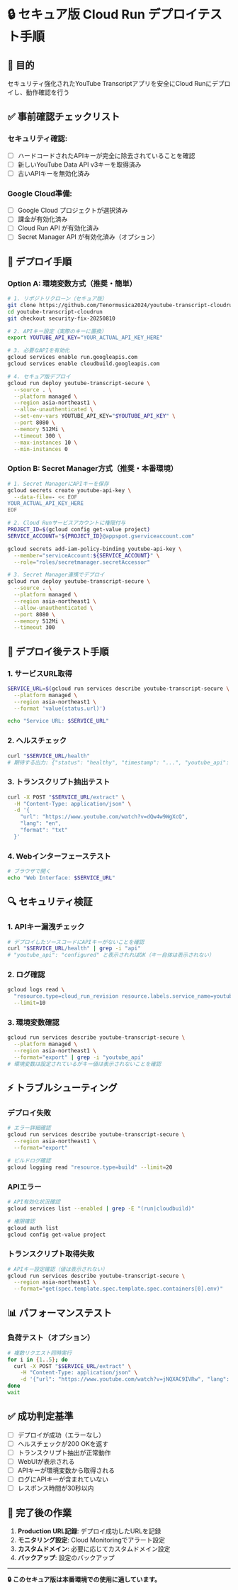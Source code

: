 # 🔒 セキュア版 Cloud Run デプロイテスト手順

## 🎯 目的
セキュリティ強化されたYouTube Transcriptアプリを安全にCloud Runにデプロイし、動作確認を行う

## ✅ 事前確認チェックリスト

### セキュリティ確認:
- [ ] ハードコードされたAPIキーが完全に除去されていることを確認
- [ ] 新しいYouTube Data API v3キーを取得済み
- [ ] 古いAPIキーを無効化済み

### Google Cloud準備:
- [ ] Google Cloud プロジェクトが選択済み
- [ ] 課金が有効化済み
- [ ] Cloud Run API が有効化済み
- [ ] Secret Manager API が有効化済み（オプション）

## 🚀 デプロイ手順

### Option A: 環境変数方式（推奨・簡単）

```bash
# 1. リポジトリクローン（セキュア版）
git clone https://github.com/Tenormusica2024/youtube-transcript-cloudrun.git
cd youtube-transcript-cloudrun
git checkout security-fix-20250810

# 2. APIキー設定（実際のキーに置換）
export YOUTUBE_API_KEY="YOUR_ACTUAL_API_KEY_HERE"

# 3. 必要なAPIを有効化
gcloud services enable run.googleapis.com
gcloud services enable cloudbuild.googleapis.com

# 4. セキュア版デプロイ
gcloud run deploy youtube-transcript-secure \
  --source . \
  --platform managed \
  --region asia-northeast1 \
  --allow-unauthenticated \
  --set-env-vars YOUTUBE_API_KEY="$YOUTUBE_API_KEY" \
  --port 8080 \
  --memory 512Mi \
  --timeout 300 \
  --max-instances 10 \
  --min-instances 0
```

### Option B: Secret Manager方式（推奨・本番環境）

```bash
# 1. Secret ManagerにAPIキーを保存
gcloud secrets create youtube-api-key \
  --data-file=- << EOF
YOUR_ACTUAL_API_KEY_HERE
EOF

# 2. Cloud Runサービスアカウントに権限付与
PROJECT_ID=$(gcloud config get-value project)
SERVICE_ACCOUNT="${PROJECT_ID}@appspot.gserviceaccount.com"

gcloud secrets add-iam-policy-binding youtube-api-key \
  --member="serviceAccount:${SERVICE_ACCOUNT}" \
  --role="roles/secretmanager.secretAccessor"

# 3. Secret Manager連携でデプロイ
gcloud run deploy youtube-transcript-secure \
  --source . \
  --platform managed \
  --region asia-northeast1 \
  --allow-unauthenticated \
  --port 8080 \
  --memory 512Mi \
  --timeout 300
```

## 🧪 デプロイ後テスト手順

### 1. サービスURL取得
```bash
SERVICE_URL=$(gcloud run services describe youtube-transcript-secure \
  --platform managed \
  --region asia-northeast1 \
  --format 'value(status.url)')

echo "Service URL: $SERVICE_URL"
```

### 2. ヘルスチェック
```bash
curl "$SERVICE_URL/health"
# 期待する出力: {"status": "healthy", "timestamp": "...", "youtube_api": "configured"}
```

### 3. トランスクリプト抽出テスト
```bash
curl -X POST "$SERVICE_URL/extract" \
  -H "Content-Type: application/json" \
  -d '{
    "url": "https://www.youtube.com/watch?v=dQw4w9WgXcQ",
    "lang": "en",
    "format": "txt"
  }'
```

### 4. Webインターフェーステスト
```bash
# ブラウザで開く
echo "Web Interface: $SERVICE_URL"
```

## 🔍 セキュリティ検証

### 1. APIキー漏洩チェック
```bash
# デプロイしたソースコードにAPIキーがないことを確認
curl "$SERVICE_URL/health" | grep -i "api"
# "youtube_api": "configured" と表示されればOK（キー自体は表示されない）
```

### 2. ログ確認
```bash
gcloud logs read \
  "resource.type=cloud_run_revision resource.labels.service_name=youtube-transcript-secure" \
  --limit=10
```

### 3. 環境変数確認
```bash
gcloud run services describe youtube-transcript-secure \
  --platform managed \
  --region asia-northeast1 \
  --format="export" | grep -i "youtube_api"
# 環境変数は設定されているがキー値は表示されないことを確認
```

## ⚡ トラブルシューティング

### デプロイ失敗
```bash
# エラー詳細確認
gcloud run services describe youtube-transcript-secure \
  --region asia-northeast1 \
  --format="export"

# ビルドログ確認
gcloud logging read "resource.type=build" --limit=20
```

### APIエラー
```bash
# API有効化状況確認
gcloud services list --enabled | grep -E "(run|cloudbuild)"

# 権限確認
gcloud auth list
gcloud config get-value project
```

### トランスクリプト取得失敗
```bash
# APIキー設定確認（値は表示されない）
gcloud run services describe youtube-transcript-secure \
  --region asia-northeast1 \
  --format="get(spec.template.spec.template.spec.containers[0].env)"
```

## 📊 パフォーマンステスト

### 負荷テスト（オプション）
```bash
# 複数リクエスト同時実行
for i in {1..5}; do
  curl -X POST "$SERVICE_URL/extract" \
    -H "Content-Type: application/json" \
    -d '{"url": "https://www.youtube.com/watch?v=jNQXAC9IVRw", "lang": "en", "format": "txt"}' &
done
wait
```

## ✅ 成功判定基準

- [ ] デプロイが成功（エラーなし）
- [ ] ヘルスチェックが200 OKを返す
- [ ] トランスクリプト抽出が正常動作
- [ ] WebUIが表示される
- [ ] APIキーが環境変数から取得される
- [ ] ログにAPIキーが含まれていない
- [ ] レスポンス時間が30秒以内

## 🎉 完了後の作業

1. **Production URL記録**: デプロイ成功したURLを記録
2. **モニタリング設定**: Cloud Monitoringでアラート設定
3. **カスタムドメイン**: 必要に応じてカスタムドメイン設定
4. **バックアップ**: 設定のバックアップ

---

**🔒 このセキュア版は本番環境での使用に適しています。**